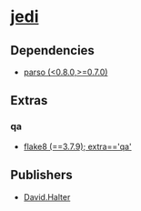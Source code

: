 # [jedi](https://pypi.org/project/jedi)

## Dependencies
- [parso (<0.8.0,>=0.7.0)](packages/p/parso.md)


## Extras

### qa
- [flake8 (==3.7.9); extra=='qa'](packages/f/flake8.md)


## Publishers
- [David.Halter](https://pypi.org/user/David.Halter)

